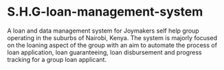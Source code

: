 # S.H.G-loan-management-system
A loan and data management system for Joymakers self help group operating in the suburbs of Nairobi, Kenya. The system is majorly focused on the loaning aspect of the group with an aim to automate the process of loan application, loan guaranteeing, loan disbursement and progress tracking for a group loan applicant.
